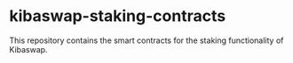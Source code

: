 # kibaswap-staking-contracts
This repository contains the smart contracts for the staking functionality of Kibaswap.

